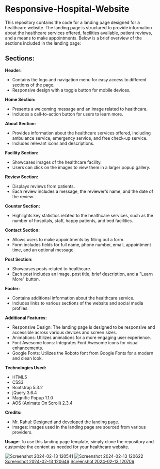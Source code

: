 # Responsive-Hospital-Website


This repository contains the code for a landing page designed for a healthcare website. The landing page is structured to provide information about the healthcare services offered, facilities available, patient reviews, and a means to make appointments. Below is a brief overview of the sections included in the landing page:

## Sections:
**Header:**
+ Contains the logo and navigation menu for easy access to different sections of the page.
+ Responsive design with a toggle button for mobile devices.
  
**Home Section:**
+ Presents a welcoming message and an image related to healthcare.
+ Includes a call-to-action button for users to learn more.
  
**About Section:**
+ Provides information about the healthcare services offered, including ambulance service, emergency service, and free check-up service.
+ Includes relevant icons and descriptions.
  
**Facility Section:**
+ Showcases images of the healthcare facility.
+ Users can click on the images to view them in a larger popup gallery.
  
**Review Section:**
+ Displays reviews from patients.
+ Each review includes a message, the reviewer's name, and the date of the review.
  
**Counter Section:**
+ Highlights key statistics related to the healthcare services, such as the number of hospitals, staff, happy patients, and bed facilities.
  
**Contact Section:**
+ Allows users to make appointments by filling out a form.
+ Form includes fields for full name, phone number, email, appointment time, and an optional message.
  
**Post Section:**
+ Showcases posts related to healthcare.
+ Each post includes an image, post title, brief description, and a "Learn More" button.

**Footer:**
+ Contains additional information about the healthcare service.
+ Includes links to various sections of the website and social media profiles.

**Additional Features:**
+ Responsive Design: The landing page is designed to be responsive and accessible across various devices and screen sizes.
+ Animations: Utilizes animations for a more engaging user experience.
+ Font Awesome Icons: Integrates Font Awesome icons for visual enhancements.
+ Google Fonts: Utilizes the Roboto font from Google Fonts for a modern and clean look.
  
**Technologies Used:**
+ HTML5
+ CSS3
+ Bootstrap 5.3.2
+ jQuery 3.6.4
+ Magnific Popup 1.1.0
+ AOS (Animate On Scroll) 2.3.4
  
**Credits:**
+ Mr. Rahul: Designed and developed the landing page.
+ Images: Images used in the landing page are sourced from various providers.
  
**Usage:**
To use this landing page template, simply clone the repository and customize the content as needed for your healthcare website.

![Screenshot 2024-02-13 120541](https://github.com/jaiswalrahul2427/Responsive-Hospital-Website/assets/133475235/4e322ab6-e97d-4680-a4a4-4c908c660c45)
![Screenshot 2024-02-13 120622](https://github.com/jaiswalrahul2427/Responsive-Hospital-Website/assets/133475235/e9c33b9b-7000-443c-bdac-f0491c0caaf4)
[Screenshot 2024-02-13 120646](https://github.com/jaiswalrahul2427/Responsive-Hospital-Website/assets/133475235/242f31d3-91a1-47b8-bafd-04a869f093ea)
[Screenshot 2024-02-13 120706](https://github.com/jaiswalrahul2427/Responsive-Hospital-Website/assets/133475235/e9e304d6-0a11-4b35-9d1b-46cfac5c4cf3)

